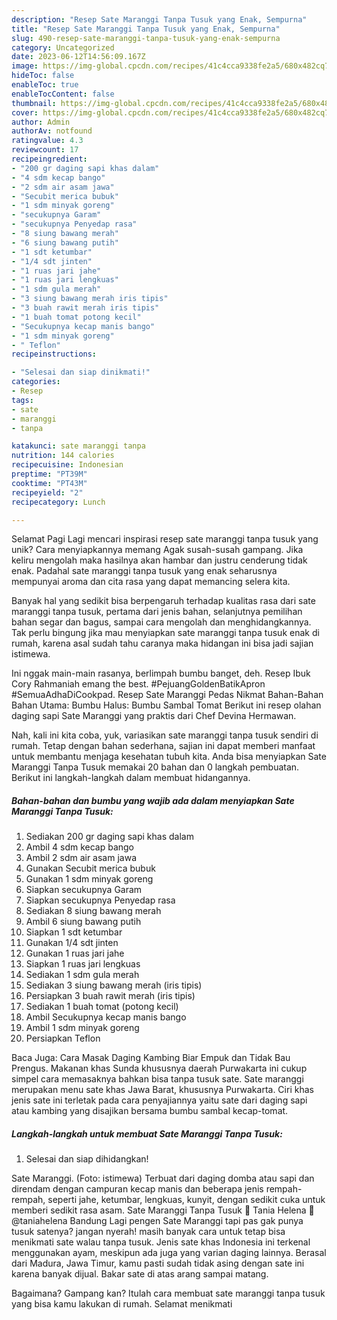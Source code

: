 ```yaml
---
description: "Resep Sate Maranggi Tanpa Tusuk yang Enak, Sempurna"
title: "Resep Sate Maranggi Tanpa Tusuk yang Enak, Sempurna"
slug: 490-resep-sate-maranggi-tanpa-tusuk-yang-enak-sempurna
category: Uncategorized
date: 2023-06-12T14:56:09.167Z
image: https://img-global.cpcdn.com/recipes/41c4cca9338fe2a5/680x482cq70/sate-maranggi-tanpa-tusuk-foto-resep-utama.jpg
hideToc: false
enableToc: true
enableTocContent: false
thumbnail: https://img-global.cpcdn.com/recipes/41c4cca9338fe2a5/680x482cq70/sate-maranggi-tanpa-tusuk-foto-resep-utama.jpg
cover: https://img-global.cpcdn.com/recipes/41c4cca9338fe2a5/680x482cq70/sate-maranggi-tanpa-tusuk-foto-resep-utama.jpg
author: Admin
authorAv: notfound
ratingvalue: 4.3
reviewcount: 17
recipeingredient:
- "200 gr daging sapi khas dalam"
- "4 sdm kecap bango"
- "2 sdm air asam jawa"
- "Secubit merica bubuk"
- "1 sdm minyak goreng"
- "secukupnya Garam"
- "secukupnya Penyedap rasa"
- "8 siung bawang merah"
- "6 siung bawang putih"
- "1 sdt ketumbar"
- "1/4 sdt jinten"
- "1 ruas jari jahe"
- "1 ruas jari lengkuas"
- "1 sdm gula merah"
- "3 siung bawang merah iris tipis"
- "3 buah rawit merah iris tipis"
- "1 buah tomat potong kecil"
- "Secukupnya kecap manis bango"
- "1 sdm minyak goreng"
- " Teflon"
recipeinstructions:

- "Selesai dan siap dinikmati!"
categories:
- Resep
tags:
- sate
- maranggi
- tanpa

katakunci: sate maranggi tanpa 
nutrition: 144 calories
recipecuisine: Indonesian
preptime: "PT39M"
cooktime: "PT43M"
recipeyield: "2"
recipecategory: Lunch

---
```



Selamat Pagi Lagi mencari inspirasi resep sate maranggi tanpa tusuk yang unik? Cara menyiapkannya memang Agak susah-susah gampang. Jika keliru mengolah maka hasilnya akan hambar dan justru cenderung tidak enak. Padahal sate maranggi tanpa tusuk yang enak seharusnya mempunyai aroma dan cita rasa yang dapat memancing selera kita.


Banyak hal yang sedikit bisa berpengaruh terhadap kualitas rasa dari sate maranggi tanpa tusuk, pertama dari jenis bahan, selanjutnya pemilihan bahan segar dan bagus, sampai cara mengolah dan menghidangkannya. Tak perlu bingung jika mau menyiapkan sate maranggi tanpa tusuk enak di rumah, karena asal sudah tahu caranya maka hidangan ini bisa jadi sajian istimewa.

Ini nggak main-main rasanya, berlimpah bumbu banget, deh. Resep Ibuk Cory Rahmaniah emang the best. #PejuangGoldenBatikApron #SemuaAdhaDiCookpad. Resep Sate Maranggi Pedas Nikmat Bahan-Bahan Bahan Utama: Bumbu Halus: Bumbu Sambal Tomat Berikut ini resep olahan daging sapi Sate Maranggi yang praktis dari Chef Devina Hermawan.


Nah, kali ini kita coba, yuk, variasikan sate maranggi tanpa tusuk sendiri di rumah. Tetap dengan bahan sederhana, sajian ini dapat memberi manfaat untuk membantu menjaga kesehatan tubuh kita. Anda bisa menyiapkan Sate Maranggi Tanpa Tusuk memakai 20 bahan dan 0 langkah pembuatan. Berikut ini langkah-langkah dalam membuat hidangannya.

<!--inarticleads1-->

##### Bahan-bahan dan bumbu yang wajib ada dalam menyiapkan Sate Maranggi Tanpa Tusuk:

1. Sediakan 200 gr daging sapi khas dalam
1. Ambil 4 sdm kecap bango
1. Ambil 2 sdm air asam jawa
1. Gunakan Secubit merica bubuk
1. Gunakan 1 sdm minyak goreng
1. Siapkan secukupnya Garam
1. Siapkan secukupnya Penyedap rasa
1. Sediakan 8 siung bawang merah
1. Ambil 6 siung bawang putih
1. Siapkan 1 sdt ketumbar
1. Gunakan 1/4 sdt jinten
1. Gunakan 1 ruas jari jahe
1. Siapkan 1 ruas jari lengkuas
1. Sediakan 1 sdm gula merah
1. Sediakan 3 siung bawang merah (iris tipis)
1. Persiapkan 3 buah rawit merah (iris tipis)
1. Sediakan 1 buah tomat (potong kecil)
1. Ambil Secukupnya kecap manis bango
1. Ambil 1 sdm minyak goreng
1. Persiapkan  Teflon


Baca Juga: Cara Masak Daging Kambing Biar Empuk dan Tidak Bau Prengus. Makanan khas Sunda khususnya daerah Purwakarta ini cukup simpel cara memasaknya bahkan bisa tanpa tusuk sate. Sate maranggi merupakan menu sate khas Jawa Barat, khususnya Purwakarta. Ciri khas jenis sate ini terletak pada cara penyajiannya yaitu sate dari daging sapi atau kambing yang disajikan bersama bumbu sambal kecap-tomat. 

<!--inarticleads2-->

##### Langkah-langkah untuk membuat Sate Maranggi Tanpa Tusuk:


1. Selesai dan siap dihidangkan!

Sate Maranggi. (Foto: istimewa) Terbuat dari daging domba atau sapi dan direndam dengan campuran kecap manis dan beberapa jenis rempah-rempah, seperti jahe, ketumbar, lengkuas, kunyit, dengan sedikit cuka untuk memberi sedikit rasa asam. Sate Maranggi Tanpa Tusuk 🍒 Tania Helena 🍒 @taniahelena Bandung Lagi pengen Sate Maranggi tapi pas gak punya tusuk satenya? jangan nyerah! masih banyak cara untuk tetap bisa menikmati sate walau tanpa tusuk. Jenis sate khas Indonesia ini terkenal menggunakan ayam, meskipun ada juga yang varian daging lainnya. Berasal dari Madura, Jawa Timur, kamu pasti sudah tidak asing dengan sate ini karena banyak dijual. Bakar sate di atas arang sampai matang. 

Bagaimana? Gampang kan? Itulah cara membuat sate maranggi tanpa tusuk yang bisa kamu lakukan di rumah. Selamat menikmati
